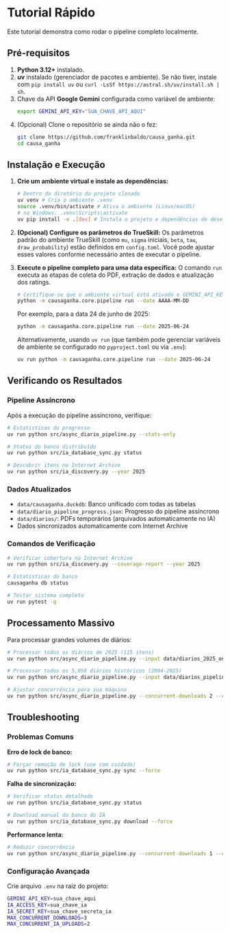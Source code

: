 # Tutorial Rápido

Este tutorial demonstra como rodar o pipeline completo localmente.

## Pré-requisitos

1.  **Python 3.12+** instalado.
2.  **uv** instalado (gerenciador de pacotes e ambiente). Se não tiver, instale com `pip install uv` ou `curl -LsSf https://astral.sh/uv/install.sh | sh`.
3.  Chave da API **Google Gemini** configurada como variável de ambiente:
    ```bash
    export GEMINI_API_KEY="SUA_CHAVE_API_AQUI"
    ```
4.  (Opcional) Clone o repositório se ainda não o fez:
    ```bash
    git clone https://github.com/franklinbaldo/causa_ganha.git
    cd causa_ganha
    ```

## Instalação e Execução

1.  **Crie um ambiente virtual e instale as dependências:**
    ```bash
    # Dentro do diretório do projeto clonado
    uv venv # Cria o ambiente .venv
    source .venv/bin/activate # Ativa o ambiente (Linux/macOS)
    # no Windows: .venv\Scripts\activate
    uv pip install -e .[dev] # Instala o projeto e dependências de desenvolvimento
    ```

2.  **(Opcional) Configure os parâmetros do TrueSkill:**
    Os parâmetros padrão do ambiente TrueSkill (como `mu`, `sigma` iniciais, `beta`, `tau`, `draw_probability`) estão definidos em `config.toml`. Você pode ajustar esses valores conforme necessário antes de executar o pipeline.

3.  **Execute o pipeline completo para uma data específica:**
    O comando `run` executa as etapas de coleta do PDF, extração de dados e atualização dos ratings.
    ```bash
    # Certifique-se que o ambiente virtual está ativado e GEMINI_API_KEY está exportada
    python -m causaganha.core.pipeline run --date AAAA-MM-DD
    ```
    Por exemplo, para a data 24 de junho de 2025:
    ```bash
    python -m causaganha.core.pipeline run --date 2025-06-24
    ```
    Alternativamente, usando `uv run` (que também pode gerenciar variáveis de ambiente se configurado no `pyproject.toml` ou via `.env`):
    ```bash
    uv run python -m causaganha.core.pipeline run --date 2025-06-24
    ```

## Verificando os Resultados

### Pipeline Assíncrono
Após a execução do pipeline assíncrono, verifique:
```bash
# Estatísticas do progresso
uv run python src/async_diario_pipeline.py --stats-only

# Status do banco distribuído
uv run python src/ia_database_sync.py status

# Descobrir itens no Internet Archive
uv run python src/ia_discovery.py --year 2025
```

### Dados Atualizados
-   `data/causaganha.duckdb`: Banco unificado com todas as tabelas
-   `data/diario_pipeline_progress.json`: Progresso do pipeline assíncrono
-   `data/diarios/`: PDFs temporários (arquivados automaticamente no IA)
-   Dados sincronizados automaticamente com Internet Archive

### Comandos de Verificação
```bash
# Verificar cobertura no Internet Archive
uv run python src/ia_discovery.py --coverage-report --year 2025

# Estatísticas do banco
causaganha db status

# Testar sistema completo
uv run pytest -q
```

## Processamento Massivo

Para processar grandes volumes de diários:

```bash
# Processar todos os diários de 2025 (115 itens)
uv run python src/async_diario_pipeline.py --input data/diarios_2025_only.json --sync-database --upload-database

# Processar todos os 5,058 diários históricos (2004-2025)
uv run python src/async_diario_pipeline.py --input data/diarios_pipeline_ready.json --max-items 100

# Ajustar concorrência para sua máquina
uv run python src/async_diario_pipeline.py --concurrent-downloads 2 --concurrent-uploads 1
```

## Troubleshooting

### Problemas Comuns

**Erro de lock de banco:**
```bash
# Forçar remoção de lock (use com cuidado)
uv run python src/ia_database_sync.py sync --force
```

**Falha de sincronização:**
```bash
# Verificar status detalhado
uv run python src/ia_database_sync.py status

# Download manual do banco do IA
uv run python src/ia_database_sync.py download --force
```

**Performance lenta:**
```bash
# Reduzir concorrência
uv run python src/async_diario_pipeline.py --concurrent-downloads 1 --concurrent-uploads 1
```

### Configuração Avançada

Crie arquivo `.env` na raiz do projeto:
```bash
GEMINI_API_KEY=sua_chave_aqui
IA_ACCESS_KEY=sua_chave_ia
IA_SECRET_KEY=sua_chave_secreta_ia
MAX_CONCURRENT_DOWNLOADS=3
MAX_CONCURRENT_IA_UPLOADS=2
```
